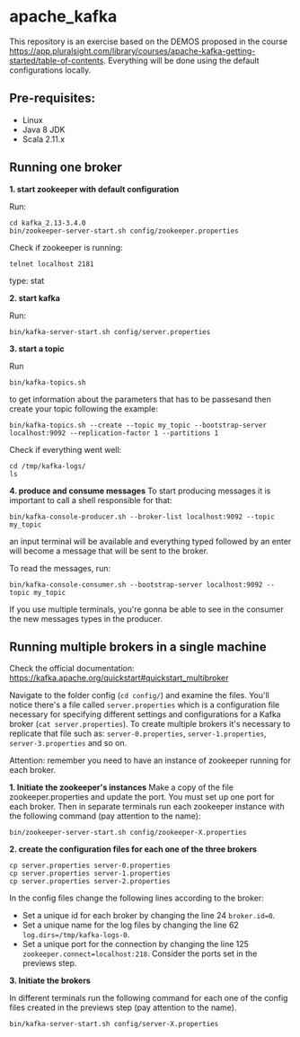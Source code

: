 # apache_kafka

This repository is an exercise based on the DEMOS proposed in the course https://app.pluralsight.com/library/courses/apache-kafka-getting-started/table-of-contents. Everything will be done using the default configurations locally.

## Pre-requisites:
- Linux
- Java 8 JDK
- Scala 2.11.x


## Running one broker
**1. start zookeeper with default configuration**

Run:
````
cd kafka_2.13-3.4.0
bin/zookeeper-server-start.sh config/zookeeper.properties
````
Check if zookeeper is running:

````
telnet localhost 2181
````
type: stat

**2. start kafka**

Run: 
````
bin/kafka-server-start.sh config/server.properties
````

**3. start a topic**

Run
````
bin/kafka-topics.sh
````

to get information about the parameters that has to be passesand then create your topic following the example:

````
bin/kafka-topics.sh --create --topic my_topic --bootstrap-server localhost:9092 --replication-factor 1 --partitions 1
````
Check if everything went well:

````
cd /tmp/kafka-logs/
ls
````

**4. produce and consume messages**
To start producing messages it is important to call a shell responsible for that: 
````
bin/kafka-console-producer.sh --broker-list localhost:9092 --topic my_topic
````
an input terminal will be available and everything typed followed by an enter will become a message that will be sent to the broker.

To read the messages, run:
````
bin/kafka-console-consumer.sh --bootstrap-server localhost:9092 --topic my_topic
````
If you use multiple terminals, you're gonna be able to see in the consumer the new messages types in the producer.

## Running multiple brokers in a single machine

Check the official documentation: https://kafka.apache.org/quickstart#quickstart_multibroker

Navigate to the folder config (`cd config/`) and examine the files. You'll notice there's a file called `server.properties` which is a configuration file necessary for specifying different settings and configurations for a Kafka broker (`cat server.properties`). 
To create multiple brokers it's necessary to replicate that file such as: `server-0.properties`, `server-1.properties`, `server-3.properties` and so on.

Attention: remember you need to have an instance of zookeeper running for each broker. 


**1. Initiate the zookeeper's instances**
Make a copy of the file zookeeper.properties and update the port. You must set up one port for each broker. Then in separate terminals run each zookeeper instance with the following command (pay attention to the name):

````
bin/zookeeper-server-start.sh config/zookeeper-X.properties
````

**2. create the configuration files for each one of the three brokers**
````
cp server.properties server-0.properties
cp server.properties server-1.properties
cp server.properties server-2.properties
````

In the config files change the following lines according to the broker: 

- Set a unique id for each broker by changing the line 24 `broker.id=0`.
- Set a unique name for the log files by changing the line 62 `log.dirs=/tmp/kafka-logs-0`.
- Set a unique port for the connection by changing the line 125 `zookeeper.connect=localhost:218`. Consider the ports set in the previews step. 


**3. Initiate the brokers**

In different terminals run the following command for each one of the config files created in the previews step (pay attention to the name).
````
bin/kafka-server-start.sh config/server-X.properties
````
